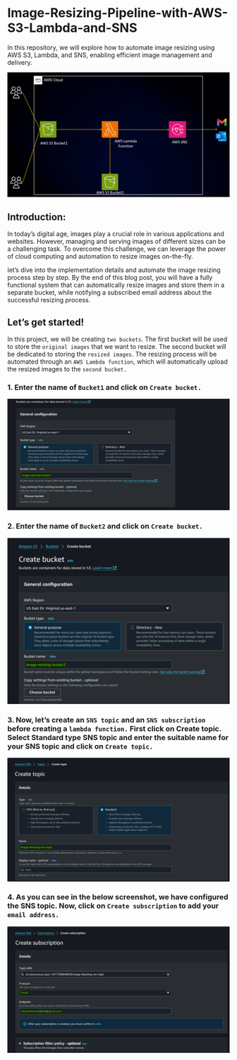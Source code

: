 # Image-Resizing-Pipeline-with-AWS-S3-Lambda-and-SNS
In this repository, we will explore how to automate image resizing using AWS S3, Lambda, and SNS, enabling efficient image management and delivery.

![alt text](architecture.gif)


## Introduction:

In today’s digital age, images play a crucial role in various applications and websites. However, managing and serving images of different sizes can be a challenging task. To overcome this challenge, we can leverage the power of cloud computing and automation to resize images on-the-fly.

let’s dive into the implementation details and automate the image resizing process step by step. By the end of this blog post, you will have a fully functional system that can automatically resize images and store them in a separate bucket, while notifying a subscribed email address about the successful resizing process.

## Let’s get started!

In this project, we will be creating `two buckets`. The first bucket will be used to store the `original images` that we want to resize. The second bucket will be dedicated to storing the `resized images`. The resizing process will be automated through an `AWS Lambda function`, which will automatically upload the resized images to the `second bucket.`


### 1. Enter the name of `Bucket1` and click on `Create bucket.`
![alt text](bucket1.png)

### 2. Enter the name of `Bucket2` and click on `Create bucket.`
![alt text](bucket2.png)

### 3. Now, let’s create an `SNS topic` and an `SNS subscription` before creating a `lambda function.` First click on Create topic. Select Standard type SNS topic and enter the suitable name for your SNS topic and click on `Create topic.`

![alt text](sns-topic.png)

### 4. As you can see in the below screenshot, we have configured the SNS topic. Now, click on `Create subscription` to add your `email address.`
![alt text](subscription.png)